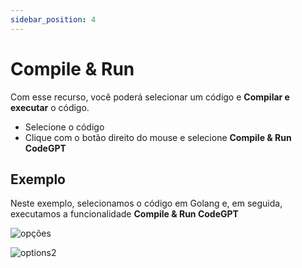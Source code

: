 ```yaml
---
sidebar_position: 4
---
```


# Compile & Run

Com esse recurso, você poderá selecionar um código e **Compilar e executar** o código.

- Selecione o código
- Clique com o botão direito do mouse e selecione **Compile & Run CodeGPT**

## Exemplo
Neste exemplo, selecionamos o código em Golang e, em seguida, executamos a funcionalidade **Compile & Run CodeGPT**

![opções](https://user-images.githubusercontent.com/6216945/214982656-f801f92f-50fd-4ee2-a323-08a5f89de4d8.png)

![options2](https://user-images.githubusercontent.com/6216945/214982716-b16098bd-8ee5-4436-8b2f-bf1632f11009.png)
